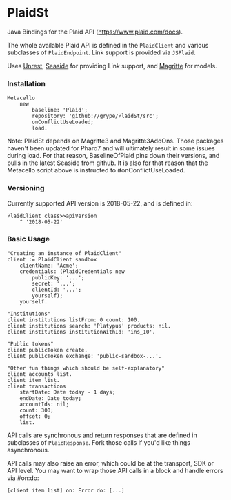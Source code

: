 # PlaidSt
Java Bindings for the Plaid API (https://www.plaid.com/docs).

The whole available Plaid API is defined in the `PlaidClient` and various subclasses of `PlaidEndpoint`. Link support is provided via `JSPlaid`.

Uses [Unrest](https://github.com/grype/unrest), [Seaside](https://github.com/SeasideSt/Seaside) for providing Link support, and [Magritte](https://github.com/magritte-metamodel/magritte) for models.

### Installation
``` smalltalk
Metacello
	new
		baseline: 'Plaid';
		repository: 'github://grype/PlaidSt/src';
		onConflictUseLoaded;
		load.
```

Note: PlaidSt depends on Magritte3 and Magritte3AddOns. Those packages haven't been updated for Pharo7 and will ultimately result in some issues during load. For that reason, BaselineOfPlaid pins down their versions, and pulls in the latest Seaside from github. It is also for that reason that the Metacello script above is instructed to #onConflictUseLoaded.

### Versioning
Currently supported API version is 2018-05-22, and is defined in:
```smalltalk
PlaidClient class>>apiVersion
	^ '2018-05-22'
```

### Basic Usage
``` smalltalk
"Creating an instance of PlaidClient"
client := PlaidClient sandbox
    clientName: 'Acme';
	credentials: (PlaidCredentials new
		publicKey: '...';
		secret: '...';
		clientId: '...';
		yourself);
	yourself.

"Institutions"
client institutions listFrom: 0 count: 100.
client institutions search: 'Platypus' products: nil.
client institutions institutionWithId: 'ins_10'.

"Public tokens"
client publicToken create.
client publicToken exchange: 'public-sandbox-...'.

"Other fun things which should be self-explanatory"
client accounts list.
client item list.
client transactions 
    startDate: Date today - 1 days; 
    endDate: Date today; 
    accountIds: nil; 
    count: 300; 
    offset: 0; 
    list.
```

API calls are synchronous and return responses that are defined in subclasses of `PlaidResponse`. Fork those calls if you'd like things asynchronous.

API calls may also raise an error, which could be at the transport, SDK or API level. You may want to wrap those API calls in a block and handle errors via #on:do:

```smalltalk
[client item list] on: Error do: [...]
```
